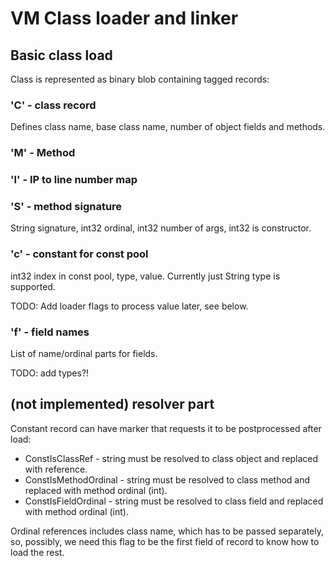 # VM Class loader and linker

## Basic class load

Class is represented as binary blob containing tagged records:

### 'C' - class record

Defines class name, base class name, number of object fields and methods.

### 'M' - Method

### 'l' - IP to line number map

### 'S' - method signature

String signature, int32 ordinal, int32 number of args, int32 is constructor.

### 'c' - constant for const pool

int32 index in const pool, type, value. Currently just String type is supported.

TODO: Add loader flags to process value later, see below.

### 'f' - field names

List of name/ordinal parts for fields.

TODO: add types?!

## (not implemented) resolver part

Constant record can have marker that requests it to be
postprocessed after load:

* ConstIsClassRef - string must be resolved to class object and replaced with reference.
* ConstIsMethodOrdinal - string must be resolved to class method and replaced with method ordinal (int).
* ConstIsFieldOrdinal - string must be resolved to class field and replaced with method ordinal (int).

Ordinal references includes class name, which has to be passed separately, so, possibly, we need 
this flag to be the first field of record to know how to load the rest.
